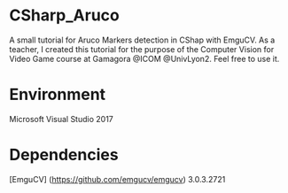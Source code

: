 # CSharp_Aruco
A small tutorial for Aruco Markers detection in CShap with EmguCV.
As a teacher, I created this tutorial for the purpose of the Computer Vision for Video Game course at Gamagora @ICOM @UnivLyon2. Feel free to use it.

# Environment
Microsoft Visual Studio 2017

# Dependencies
[EmguCV] (https://github.com/emgucv/emgucv) 3.0.3.2721 
